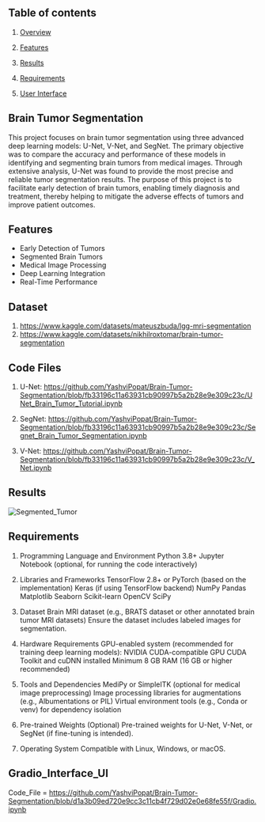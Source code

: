 
## Table of contents
1) [Overview](#Overview)

2) [Features](#Features)

3) [Results](#Results)

4) [Requirements](#Requirements)

5) [User Interface](#UserInterface)



## Brain Tumor Segmentation

This project focuses on brain tumor segmentation using three advanced deep learning models: U-Net, V-Net, and SegNet. The primary objective was to compare the accuracy and performance of these models in identifying and segmenting brain tumors from medical images. Through extensive analysis, U-Net was found to provide the most precise and reliable tumor segmentation results. The purpose of this project is to facilitate early detection of brain tumors, enabling timely diagnosis and treatment, thereby helping to mitigate the adverse effects of tumors and improve patient outcomes.




 

## Features

- Early Detection of Tumors
- Segmented Brain Tumors
- Medical Image Processing
- Deep Learning Integration
- Real-Time Performance



## Dataset


1) https://www.kaggle.com/datasets/mateuszbuda/lgg-mri-segmentation
2) https://www.kaggle.com/datasets/nikhilroxtomar/brain-tumor-segmentation
## Code Files

1. U-Net: https://github.com/YashviPopat/Brain-Tumor-Segmentation/blob/fb33196c11a63931cb90997b5a2b28e9e309c23c/UNet_Brain_Tumor_Tutorial.ipynb

2. SegNet: https://github.com/YashviPopat/Brain-Tumor-Segmentation/blob/fb33196c11a63931cb90997b5a2b28e9e309c23c/Segnet_Brain_Tumor_Segmentation.ipynb

3. V-Net: https://github.com/YashviPopat/Brain-Tumor-Segmentation/blob/fb33196c11a63931cb90997b5a2b28e9e309c23c/V_Net.ipynb
## Results

![Segmented_Tumor]((https://github.com/user-attachments/assets/45ec460f-6003-4bbc-8a6c-0b02b7b7204b))





## Requirements
1. Programming Language and Environment
Python 3.8+
Jupyter Notebook (optional, for running the code interactively)

2. Libraries and Frameworks
TensorFlow 2.8+ or PyTorch (based on the implementation)
Keras (if using TensorFlow backend)
NumPy
Pandas
Matplotlib
Seaborn
Scikit-learn
OpenCV
SciPy

3. Dataset
Brain MRI dataset (e.g., BRATS dataset or other annotated brain tumor MRI datasets)
Ensure the dataset includes labeled images for segmentation.

4. Hardware Requirements
GPU-enabled system (recommended for training deep learning models):
NVIDIA CUDA-compatible GPU
CUDA Toolkit and cuDNN installed
Minimum 8 GB RAM (16 GB or higher recommended)

5. Tools and Dependencies
MediPy or SimpleITK (optional for medical image preprocessing)
Image processing libraries for augmentations (e.g., Albumentations or PIL)
Virtual environment tools (e.g., Conda or venv) for dependency isolation

6. Pre-trained Weights (Optional)
Pre-trained weights for U-Net, V-Net, or SegNet (if fine-tuning is intended).

7. Operating System
Compatible with Linux, Windows, or macOS.

## Gradio_Interface_UI

Code_File = https://github.com/YashviPopat/Brain-Tumor-Segmentation/blob/d1a3b09ed720e9cc3c11cb4f729d02e0e68fe55f/Gradio.ipynb
